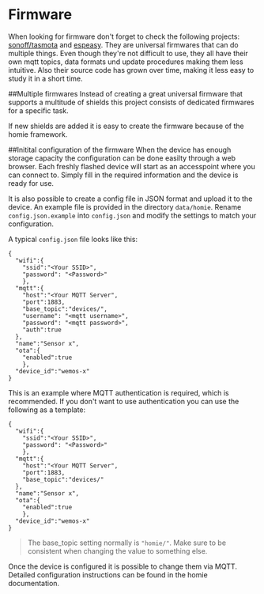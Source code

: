 # Firmware
When looking for firmware don't forget to check the following projects: [sonoff/tasmota](https://github.com/arendst/Sonoff-Tasmota/tree/development/sonoff) and [espeasy](https://www.letscontrolit.com/wiki/index.php/ESPEasy). They are
universal firmwares that can do multiple things. Even though they're not difficult to use,
they all have their own mqtt topics, data formats und update procedures making them less intuitive.
Also their source code has grown over time, making it less easy to study it in a short time.

##Multiple firmwares
Instead of creating a great universal firmware that supports a multitude of shields this project consists of dedicated firmwares for a specific task.

If new shields are added it is easy to create the firmware because of the homie framework.

##Initital configuration of the firmware
When the device has enough storage capacity the configuration can be done easilty through a web browser. Each freshly flashed device will start as an accesspoint where you can connect to. 
Simply fill in the required information and the device is ready for use.

It is also possible to create a config file in JSON format and upload it to the device. An example file is provided in the directory `data/homie`. Rename `config.json.example` into `config.json` and modify the settings to match your configuration.

A typical `config.json` file looks like this:

```
{
  "wifi":{
    "ssid":"<Your SSID>",
    "password": "<Password>"
    },
  "mqtt":{
    "host":"<Your MQTT Server",
    "port":1883,
    "base_topic":"devices/",
    "username": "<mqtt username>",
    "password": "<mqtt password>",
    "auth":true
  },
  "name":"Sensor x",
  "ota":{
    "enabled":true
    },
  "device_id":"wemos-x"
}
```
This is an example where MQTT authentication is required, which is recommended. If you don't want to use authentication you can use the following as a template:

```
{
  "wifi":{
    "ssid":"<Your SSID>",
    "password": "<Password>"
    },
  "mqtt":{
    "host":"<Your MQTT Server",
    "port":1883,
    "base_topic":"devices/"
  },
  "name":"Sensor x",
  "ota":{
    "enabled":true
    },
  "device_id":"wemos-x"
}
```
> The base_topic setting normally is `"homie/"`. Make sure to be consistent when changing the value to something else. 

Once the device is configured it is possible to change them via MQTT. Detailed configuration instructions can be found in the homie documentation. 

